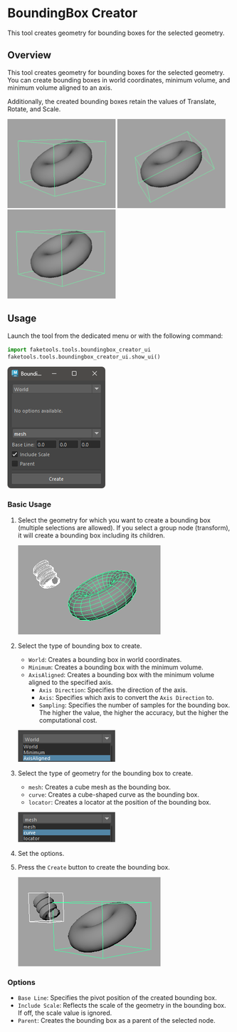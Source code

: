 # BoundingBox Creator

This tool creates geometry for bounding boxes for the selected geometry.

## Overview

This tool creates geometry for bounding boxes for the selected geometry.
You can create bounding boxes in world coordinates, minimum volume, and minimum volume aligned to an axis.

Additionally, the created bounding boxes retain the values of Translate, Rotate, and Scale.

![image002](images/boundingbox_creator/image002.png)
![image003](images/boundingbox_creator/image003.png)
![image004](images/boundingbox_creator/image004.png)

## Usage

Launch the tool from the dedicated menu or with the following command:

```python
import faketools.tools.boundingbox_creator_ui
faketools.tools.boundingbox_creator_ui.show_ui()
```

![image001](images/boundingbox_creator/image001.png)

### Basic Usage

1. Select the geometry for which you want to create a bounding box (multiple selections are allowed). If you select a group node (transform), it will create a bounding box including its children.

    ![image005](images/boundingbox_creator/image005.png)

2. Select the type of bounding box to create.
   - `World`: Creates a bounding box in world coordinates.
   - `Minimum`: Creates a bounding box with the minimum volume.
   - `AxisAligned`: Creates a bounding box with the minimum volume aligned to the specified axis.
     - `Axis Direction`: Specifies the direction of the axis.
     - `Axis`: Specifies which axis to convert the `Axis Direction` to.
     - `Sampling`: Specifies the number of samples for the bounding box. The higher the value, the higher the accuracy, but the higher the computational cost.

    ![image007](images/boundingbox_creator/image007.png)

3. Select the type of geometry for the bounding box to create.
   - `mesh`: Creates a cube mesh as the bounding box.
   - `curve`: Creates a cube-shaped curve as the bounding box.
   - `locator`: Creates a locator at the position of the bounding box.

    ![image008](images/boundingbox_creator/image008.png)

4. Set the options.

5. Press the `Create` button to create the bounding box.

    ![image006](images/boundingbox_creator/image006.png)

### Options

- `Base Line`: Specifies the pivot position of the created bounding box.
- `Include Scale`: Reflects the scale of the geometry in the bounding box. If off, the scale value is ignored.
- `Parent`: Creates the bounding box as a parent of the selected node.
